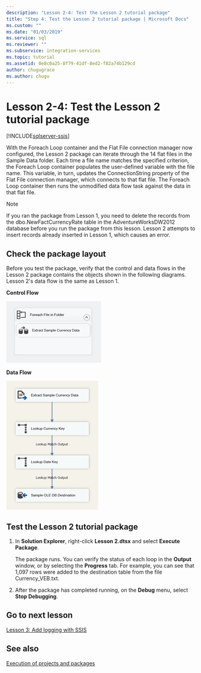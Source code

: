 ```yaml
---
description: "Lesson 2-4: Test the Lesson 2 tutorial package"
title: "Step 4: Test the Lesson 2 tutorial package | Microsoft Docs"
ms.custom: ""
ms.date: "01/03/2019"
ms.service: sql
ms.reviewer: ""
ms.subservice: integration-services
ms.topic: tutorial
ms.assetid: 0e8c0a25-8f79-41df-8ed2-f82a74b129cd
author: chugugrace
ms.author: chugu
---
```

# Lesson 2-4: Test the Lesson 2 tutorial package

[!INCLUDE[sqlserver-ssis](../includes/applies-to-version/sqlserver-ssis.md)]



With the Foreach Loop container and the Flat File connection manager now configured, the Lesson 2 package can iterate through the 14 flat files in the Sample Data folder. Each time a file name matches the specified criterion, the Foreach Loop container populates the user-defined variable with the file name. This variable, in turn, updates the ConnectionString property of the Flat File connection manager, which connects to that flat file. The Foreach Loop container then runs the unmodified data flow task against the data in that flat file.  
  
> [!NOTE]  
> If you ran the package from Lesson 1, you need to delete the records from the dbo.NewFactCurrencyRate table in the AdventureWorksDW2012 database before you run the package from this lesson. Lesson 2 attempts to insert records already inserted in Lesson 1, which causes an error.  
  
## Check the package layout  
Before you test the package, verify that the control and data flows in the Lesson 2 package contains the objects shown in the following diagrams. Lesson 2's data flow is the same as Lesson 1.  
  
**Control Flow**  
  
![Control flow in package](../integration-services/media/task4lesson2control.gif "Control flow in package")  
  
**Data Flow**  
  
![Data flow in package](../integration-services/media/task9lesson1data.gif "Data flow in package")  
  
## Test the Lesson 2 tutorial package  
  
1.  In **Solution Explorer**, right-click **Lesson 2.dtsx** and select **Execute Package**.  
  
    The package runs. You can verify the status of each loop in the **Output** window, or by selecting the **Progress** tab. For example, you can see that 1,097 rows were added to the destination table from the file Currency_VEB.txt.  
  
2.  After the package has completed running, on the **Debug** menu, select **Stop Debugging**.  
  
## Go to next lesson  
[Lesson 3: Add logging with SSIS](../integration-services/lesson-3-add-logging-with-ssis.md)  
  
## See also  
[Execution of projects and packages](../integration-services/packages/deploy-integration-services-ssis-projects-and-packages.md)  
  
  
  

